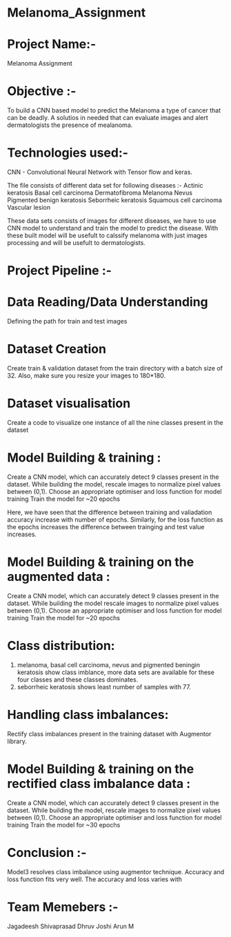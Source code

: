 # Melanoma_Assignment

# Project Name:-  
Melanoma Assignment
# Objective :- 
To build a CNN based model to predict the Melanoma a type of cancer that can be deadly. A solutios in needed that can evaluate images and alert dermatologists the presence of mealanoma. 

# Technologies used:- 
CNN - Convolutional Neural Network with Tensor flow and keras. 

The file consists of different data set for following diseases :-
Actinic keratosis
Basal cell carcinoma
Dermatofibroma
Melanoma
Nevus
Pigmented benign keratosis
Seborrheic keratosis
Squamous cell carcinoma
Vascular lesion

These data sets consists of images for different diseases, we have to use CNN model to understand and train the model to predict the disease. 
With these built model will be usefult to calssify melanoma with just images processing and will be usefult to dermatologists. 

# Project Pipeline :- 

# Data Reading/Data Understanding 
Defining the path for train and test images 
# Dataset Creation 
Create train & validation dataset from the train directory with a batch size of 32. Also, make sure you resize your images to 180*180.
# Dataset visualisation 
Create a code to visualize one instance of all the nine classes present in the dataset 
# Model Building & training : 
Create a CNN model, which can accurately detect 9 classes present in the dataset. While building the model, rescale images to normalize pixel values between (0,1).
Choose an appropriate optimiser and loss function for model training
Train the model for ~20 epochs

Here, we have seen that the difference between training and valiadation accuracy increase with number of epochs.
Similarly, for the loss function as the epochs increases the difference between trainging and test value increases. 

# Model Building & training on the augmented data :
Create a CNN model, which can accurately detect 9 classes present in the dataset. While building the model rescale images to normalize pixel values between (0,1).
Choose an appropriate optimiser and loss function for model training
Train the model for ~20 epochs

# Class distribution: 
1.   melanoma, basal cell carcinoma, nevus and pigmented beningin keratosis show class imblance, more data sets are available for these four classes and these classes dominates.
2.   seborrheic keratosis shows least number of samples with 77.

# Handling class imbalances: 
Rectify class imbalances present in the training dataset with Augmentor library.

# Model Building & training on the rectified class imbalance data :
Create a CNN model, which can accurately detect 9 classes present in the dataset. While building the model, rescale images to normalize pixel values between (0,1).
Choose an appropriate optimiser and loss function for model training
Train the model for ~30 epochs

# Conclusion :- 
Model3 resolves class imbalance using augmentor technique. Accuracy and loss function fits very well. The accuracy and loss varies with 

# Team Memebers :- 
Jagadeesh Shivaprasad
Dhruv Joshi
Arun M





